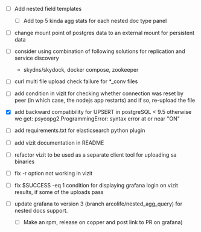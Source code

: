 - [ ] Add nested field templates
  - [ ] Add top 5 kinda agg stats for each nested doc type panel

- [ ] change mount point of postgres data to an external mount for persistent data

- [ ] consider using combination of following solutions for replication and service discovery
  - skydns/skydock, docker compose, zookeeper 
 
- [ ] curl multi file upload check failure for *_conv files

- [ ] add condition in vizit for checking whether connection was reset by peer (in which case, the nodejs app restarts)
	and if so, re-upload the file 

- [x] add backward compatibility for UPSERT in postgreSQL < 9.5
      otherwise we get: psycopg2.ProgrammingError: syntax error at or near "ON"

- [ ] add requirements.txt for elasticsearch python plugin

- [ ] add vizit documentation in README

- [ ] refactor vizit to be used as a separate client tool for uploading sa binaries

- [ ] fix -r option not working in vizit

- [ ] fix  $SUCCESS -eq 1 condition for displaying grafana login on vizit results, if some of the uploads pass

- [ ] update grafana to version 3 (branch arcolife/nested_agg_query) for nested docs support. 
  - [ ] Make an rpm, release on copper and post link to PR on grafana)
